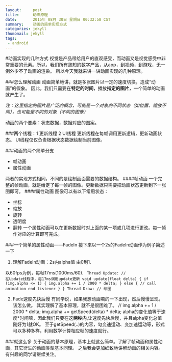 ```yaml
---
layout:     post
title:      动画原理
date:       2015年 08月 30日 星期日 00:32:58 CST
summary:    动画的简单实现方式
categories: jekyll
thumbnail: jekyll
tags:
 - android
---
```

#动画实现的几种方式
视觉是产品带给用户的直观感受，而动画又是视觉感受中非常重要的元素。所以，我们所有熟知的数字产品，从app，到视频，到游戏，无一例外少不了动画的渲染。
所以今天我就来讲一讲动画实现的几种原理。

###怎么理解动画
动画简单地讲，就是多张图片以一定的速度切换，造成“动画”的假象。
因此，我们只需要在**特定的时间**，播放**指定的图片**，一个简单的动画就产生了。

*注：这里指定的图片是广泛的概念，可能是一个对象的不同状态（如位置、缩放不同），也可能是不同的对象（不同的图像）*

动画的两个要素：状态数据，数据对应的图案。

###两个线程：1  更新线程  2 UI线程
更新线程在每帧调用更新逻辑，更新动画状态。
UI线程仅仅负责根据状态数据绘制当前图像。

###动画的两个简单分支
- 帧动画
- 属性动画

两者的实现方式相同，不同的是绘制画面需要的数据结构。
####帧动画
一个完整的帧动画，就是给定了每一帧的图像。更新数据只需要把动画状态更新到下一张图即可。
####属性动画
图像可以有以下常用状态：
- 坐标
- 缩放
- 旋转
- 透明度
- 翻转
一个属性动画可以在更新数据时对上面的某一项或几项进行更改。每一帧作对应的计算即可完成。

###一个简单的属性动画——FadeIn
接下来以一个2s的FadeIn动画作为例子简述一下

1. 理解FadeIn动画：2s内alpha值 由0到1.

以60fps为例，每帧17ms(1000ms/60).
<code>
	Thread Update:
	// 在Update线程中，每17ms调用update更新
	void update(float delta) {
		if (img.alpha <= 1) {
			img.alpha += 1 / 2000 * delta;
		} else {
			// call animation end listener
		}
	}
	Thread Draw:
	// 绘图
</code>

2. Fade速度先快后慢
有同学说，如果我想动画唰的一下出现，然后慢慢呈现，该怎么做。
其实理解了基本原理，就不是很困难了。
			// img.alpha += 1 / 2000 * delta;
			img.alpha += getSpeed(delta) * delta;
			alpha的变化值等于速度*时间嘛，因此我们只要在这**两秒内**,让速度先快后慢，并且alpha变化总值刚好为1就OK。
至于getSpeed(..)的内容，匀变速运动、变加速运动等，形式可以多种多样，利用数学计算相应帧的速度就行。

###就这么多
关于动画的基本原理，基本上就这么简单。了解了帧动画和属性动画，其它衍生的动画类型基本同理。
之后我会更加细致地讲解动画的相关内容。有兴趣的同学请继续关注。
